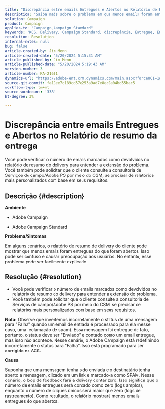 ```yaml
---
title: "Discrepância entre emails Entregues e Abertos no Relatório de Resumo do Delivery"
description: "Saiba mais sobre o problema em que menos emails foram entregues do que foram abertos no relatório resumido do delivery do cliente."
solution: Campaign
product: Campaign
applies-to: "Campaign,Campaign Standard"
keywords: "KCS, Delivery, Campaign Standard, discrepância, Entregue, Emails abertos, Relatório de resumo do delivery, Perguntas frequentes"
resolution: Resolution
internal-notes: null
bug: false
article-created-by: Jim Menn
article-created-date: "5/20/2024 5:15:31 AM"
article-published-by: Jim Menn
article-published-date: "5/20/2024 5:19:43 AM"
version-number: 3
article-number: KA-21661
dynamics-url: "https://adobe-ent.crm.dynamics.com/main.aspx?forceUCI=1&pagetype=entityrecord&etn=knowledgearticle&id=a68f5df4-6716-ef11-9f8a-6045bd006268"
source-git-commit: fa11ee7c189cd57e253a9ad7e8ec1a04bd55bac5
workflow-type: tm+mt
source-wordcount: '338'
ht-degree: 3%

---
```


# Discrepância entre emails Entregues e Abertos no Relatório de resumo da entrega


Você pode verificar o número de emails marcados como devolvidos no relatório de resumo do delivery para entender a extensão do problema. Você também pode solicitar que o cliente consulte a consultoria de Serviços de campo/Adobe PS por meio do CSM, se precisar de relatórios mais personalizados com base em seus requisitos.

## Descrição {#description}


<b>Ambiente</b>

- Adobe Campaign

- Adobe Campaign Standard

<b>Problema/Sintomas</b>

Em alguns cenários, o relatório de resumo de delivery do cliente pode mostrar que menos emails foram entregues do que foram abertos. Isso pode ser confuso e causar preocupação aos usuários. No entanto, esse problema pode ser facilmente explicado.


## Resolução {#resolution}


- Você pode verificar o número de emails marcados como devolvidos no relatório de resumo do delivery para entender a extensão do problema.
- Você também pode solicitar que o cliente consulte a consultoria de Serviços de campo/Adobe PS por meio do CSM, se precisar de relatórios mais personalizados com base em seus requisitos.


<b>Nota:</b> Observe que invertemos incorretamente o status de uma mensagem para &quot;Falha&quot; quando um email de entrada é processado para ela (nesse caso, uma reclamação de spam). Essa mensagem foi entregue de fato, portanto, o status deve ser &quot;Enviado&quot; e contado como um email entregue, mas isso não acontece. Nesse cenário, o Adobe Campaign está redefinindo incorretamente o status para &quot;Falha&quot;. Isso está programado para ser corrigido no ACS.

<b>Causa</b>

Suponha que uma mensagem tenha sido enviada e o destinatário tenha aberto a mensagem, clicado em um link e marcado-a como SPAM. Nesse cenário, o loop de feedback fará a delivery contar zero. Isso significa que o número de emails entregues será contado como zero (logs amplos), enquanto o número de cliques únicos será maior que zero (logs de rastreamento). Como resultado, o relatório mostrará menos emails entregues do que abertos.
